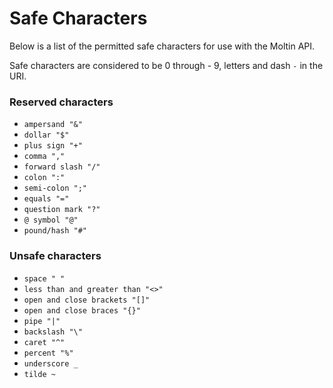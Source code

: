 # Safe Characters

Below is a list of the permitted safe characters for use with the Moltin API.

Safe characters are considered to be 0 through - 9, letters and dash `-` in the URI.

### Reserved characters

* `ampersand "&"`
* `dollar "$"`
* `plus sign "+"`
* `comma ","`
* `forward slash "/"`
* `colon ":"`
* `semi-colon ";"`
* `equals "="`
* `question mark "?"`
* `@ symbol "@"`
* `pound/hash "#"`

### Unsafe characters

* `space " "`
* `less than and greater than "<>"`
* `open and close brackets "[]"`
* `open and close braces "{}"`
* `pipe "|"`
* `backslash "\"`
* `caret "^"`
* `percent "%"`
* `underscore _`
* `tilde ~`



